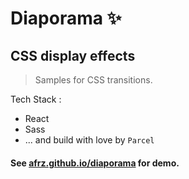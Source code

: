 # Diaporama :sparkles:

## CSS display effects

> Samples for CSS transitions.

Tech Stack :

* React
* Sass
* ... and build with love by `Parcel`

#### See [afrz.github.io/diaporama](https://afrz.github.io/diaporama) for demo.
